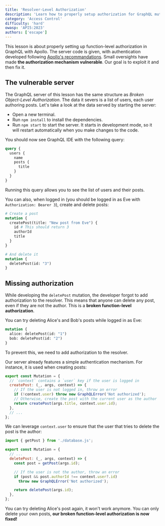 ```yaml
---
title: 'Resolver-Level Authorization'
description: 'Learn how to properly setup authorization for GraphQL mutations.'
category: 'Access Control'
difficulty: 'hard'
owasp: 'API5:2023'
authors: ['escape']
---
```


This lesson is about properly setting up function-level authorization in GraphQL with Apollo. The server code is given, with authentication developed following [Apollo's recommandations](https://www.apollographql.com/docs/apollo-server/security/authentication/). Small oversights have made **the authorization mechanism vulnerable**. Our goal is to exploit it and then fix it.

## The vulnerable server

The GraphQL server of this lesson has the same structure as _Broken Object-Level Authorization_. The data it severs is a list of users, each user authoring posts. Let's take a look at the data served by starting the server:

- Open a new terminal.
- Run `npm install` to install the dependencies.
- Run `npm start` to start the server. It starts in development mode, so it will restart automatically when you make changes to the code.

You should now see GraphQL IDE with the following query:

```graphql
query {
  users {
    name
    posts {
      title
    }
  }
}
```

Running this query allows you to see the list of users and their posts.

You can also, when logged in (you should be logged in as Eve with `Authorization: Bearer 3`), create and delete posts:

```graphql
# Create a post
mutation {
  createPost(title: "New post from Eve") {
    id # This should return 3
    authorId
    title
  }
}

# And delete it
mutation {
  deletePost(id: "3")
}
```

## Missing authorization

While developing the `deletePost` mutation, the developer forgot to add authorization to the resolver. This means that anyone can delete any post, even if they are not the author. This is a **broken function-level authorization**.

You can try deleting Alice's and Bob's posts while logged in as Eve:

```graphql
mutation {
  alice: deletePost(id: "1")
  bob: deletePost(id: "2")
}
```

To prevent this, we need to add authorization to the resolver.

Our server already features a simple authentication mechanism. For instance, it is used when creating posts:

```js
export const Mutation = {
  // `context` contains a `user` key if the user is logged in
  createPost: (_, args, context) => {
    // If the user is not logged in, throw an error
    if (!context.user) throw new GraphQLError('Not authorized');
    // Otherwise, create the post with the current user as the author
    return createPost(args.title, context.user.id);
  },
  // ...
};
```

We can leverage `context.user` to ensure that the user that tries to delete the post is the author:

```js
import { getPost } from './database.js';

export const Mutation = {
  // ...
  deletePost: (_, args, context) => {
    const post = getPost(args.id);

    // If the user is not the author, throw an error
    if (post && post.authorId !== context.user?.id)
      throw new GraphQLError('Not authorized');

    return deletePost(args.id);
  },
};
```

You can try deleting Alice's post again, it won't work anymore. You can only delete your own posts, **our broken function-level authorization is now fixed!**
